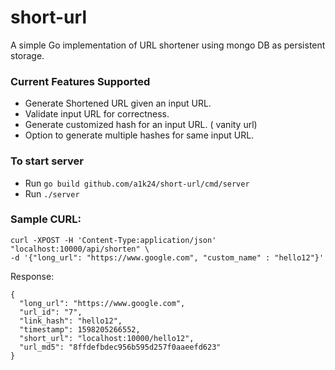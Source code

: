 # short-url
A simple Go implementation of URL shortener using mongo DB as persistent storage.

### Current Features Supported
* Generate Shortened URL given an input URL.
* Validate input URL for correctness.
* Generate customized hash for an input URL. ( vanity url)
* Option to generate multiple hashes for same input URL.

### To start server
* Run `go build github.com/a1k24/short-url/cmd/server`
* Run `./server`

### Sample CURL:
```
curl -XPOST -H 'Content-Type:application/json' "localhost:10000/api/shorten" \
-d '{"long_url": "https://www.google.com", "custom_name" : "hello12"}'
```
Response:
```
{
  "long_url": "https://www.google.com",
  "url_id": "7",
  "link_hash": "hello12",
  "timestamp": 1598205266552,
  "short_url": "localhost:10000/hello12",
  "url_md5": "8ffdefbdec956b595d257f0aaeefd623"
}
```
